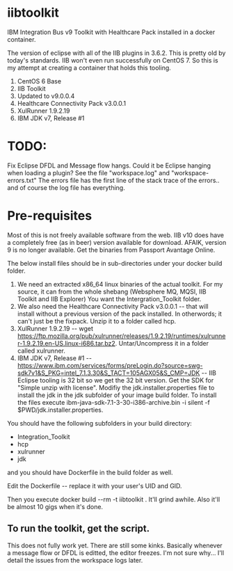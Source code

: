 # iibtoolkit
IBM Integration Bus v9 Toolkit with Healthcare Pack installed in a docker container.

The version of eclipse with all of the IIB plugins in 3.6.2.  This is pretty old by today's standards.  IIB won't even run successfully on CentOS 7.  So this is my attempt at creating a container that holds this tooling.

1.  CentOS 6 Base
2.  IIB Toolkit
3.  Updated to v9.0.0.4
4.  Healthcare Connectivity Pack v3.0.0.1
5.  XulRunner 1.9.2.19
6.  IBM JDK v7, Release #1

# TODO:
Fix Eclipse DFDL and Message flow hangs.  Could it be Eclipse hanging when loading a plugin?
See the file "workspace.log" and "workspace-errors.txt"  The errors file has the first line of the stack trace of the errors.. and of course the log file has everything.

# Pre-requisites
Most of this is not freely available software from the web.  IIB v10 does have a completely free (as in beer) version available for download.  AFAIK, version 9 is no longer available.  Get the binaries from Passport Avantage Online.

The below install files should be in sub-directories under your docker build folder.

1. We need an extracted x86_64 linux binaries of the actual toolkit.  For my source, it can from the whole shebang (Websphere MQ, MQSI, IIB Toolkit and IIB Explorer)  You want the Intergration_Toolkit folder.
2. We also need the Healthcare Connectivity Pack v3.0.0.1 -- that will install without a previous version of the pack installed.  In otherwords; it can't just be the fixpack.  Unzip it to a folder called hcp.
3. XulRunner 1.9.2.19 -- wget https://ftp.mozilla.org/pub/xulrunner/releases/1.9.2.19/runtimes/xulrunner-1.9.2.19.en-US.linux-i686.tar.bz2.  Untar/Uncompress it in a folder called xulrunner.
4. IBM JDK v7, Release #1 -- https://www.ibm.com/services/forms/preLogin.do?source=swg-sdk7v1&S_PKG=intel_7.1.3.30&S_TACT=105AGX05&S_CMP=JDK -- IIB Eclipse tooling is 32 bit so we get the 32 bit version.  Get the SDK for "Simple unzip with license".  Modifiy the jdk.installer.properties file to install the jdk in the jdk subfolder of your image build folder.  To install the files execute ibm-java-sdk-7.1-3-30-i386-archive.bin -i silent -f $PWD/jdk.installer.properties.

You should have the following subfolders in your build directory:

- Integration_Toolkit
- hcp
- xulrunner
- jdk

and you should have Dockerfile in the build folder as well.

Edit the Dockerfile -- replace it with your user's UID and GID. 

Then you execute docker build --rm -t iibtoolkit .
It'll grind awhile.  Also it'll be almost 10 gigs when it's done.

To run the toolkit, get the script.
---
This does not fully work yet.  There are still some kinks.
Basically whenever a message flow or DFDL is editted, the editor freezes.
I'm not sure why...   I'll detail the issues from the workspace logs later.
